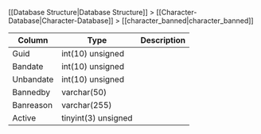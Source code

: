 [[Database Structure|Database Structure]] > [[Character-Database|Character-Database]] > [[character_banned|character_banned]]

Column | Type | Description
--- | --- | ---
Guid | int(10) unsigned | 
Bandate | int(10) unsigned | 
Unbandate | int(10) unsigned | 
Bannedby | varchar(50) | 
Banreason | varchar(255) | 
Active | tinyint(3) unsigned | 
